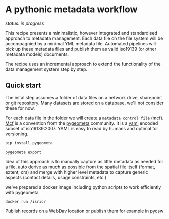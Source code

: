 # A pythonic metadata workflow

*status: in progress*

This recipe presents a minimalistic, however integrated and standardised approach to metadata management. Each data file on the file system will be accompagnied by a minimal YML metadata file. Automated pipelines will pick up these metadata files and publish them as valid iso19139 (or other metadata models) documents.

The recipe uses an incremental approach to extend the functionality of the data management system step by step.

## Quick start

The inital step assumes a folder of data files on a network drive, sharepoint or git repository. Many datasets are stored on a database, we'll not consider these for now.

For each data file in the folder we will create a `metadata control file` (mcf). [Mcf](https://geopython.github.io/pygeometa/reference/mcf/) is a convention from the [pygeometa](https://geopython.github.io/pygeometa) community. It is a [yaml](https://en.wikipedia.org/wiki/YAML) encoded subset of iso19139:2007. YAML is easy to read by humans and optimal for versioning.

```
pip install pygeometa
```

```
pygeometa export 
```

Idea of this approach is to manually capture as little metadata as needed for a file, auto derive as much as possible from the spatial file itself (format, extent, crs) and merge with higher level metadata to capture generic aspects (contact details, usage constraints, etc.)

we've prepared a docker image including python scripts to work efficiently with pygeometa

```
docker run /isric/
```



Publish records on a WebDav location or publish them for example in pycsw


